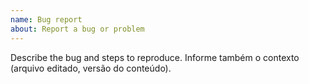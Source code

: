 ```yaml
---
name: Bug report
about: Report a bug or problem
---
```


Describe the bug and steps to reproduce. Informe também o contexto (arquivo editado, versão do conteúdo).

